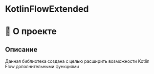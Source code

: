 # KotlinFlowExtended

# 📄 О проекте
## Описание
Данная библиотека создана с целью расширить возможности Kotlin Flow дополнительными функциями
